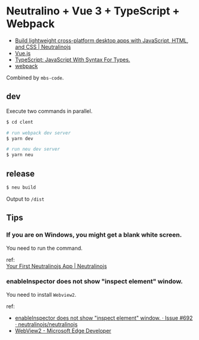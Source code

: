 # Neutralino + Vue 3 + TypeScript + Webpack

- [Build lightweight cross\-platform desktop apps with JavaScript, HTML, and CSS \| Neutralinojs](https://neutralino.js.org/)
- [Vue\.js](https://jp.vuejs.org/index.html)
- [TypeScript: JavaScript With Syntax For Types\.](https://www.typescriptlang.org/)
- [webpack](https://webpack.js.org/)

Combined by `mbs-code`.  


## dev

Execute two commands in parallel.  

```bash
$ cd clent

# run webpack dev server
$ yarn dev

# run neu dev server
$ yarn neu
```


## release

```bash
$ neu build
```

Output to `/dist`  


## Tips

### If you are on Windows, you might get a blank white screen.

You need to run the command.  

ref:  
[Your First Neutralinojs App \| Neutralinojs](https://neutralino.js.org/docs/getting-started/your-first-neutralinojs-app/#step-1-creating-a-new-app)  

### enableInspector does not show "inspect element" window.

You need to install `Webview2`.  

ref:  
- [enableInspector does not show "inspect element" window\. · Issue \#692 · neutralinojs/neutralinojs](https://github.com/neutralinojs/neutralinojs/issues/692)  
- [WebView2 \- Microsoft Edge Developer](https://developer.microsoft.com/ja-jp/microsoft-edge/webview2/)  
